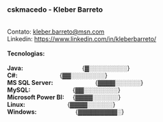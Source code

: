 ### cskmacedo - Kleber Barreto

<br>Contato: kleber.barreto@msn.com
<br>Linkedin: https://www.linkedin.com/in/kleberbarreto/
<br>
<br><b>Tecnologias:</b>
<br>
<br><b>Java:</b>                &nbsp; &nbsp; &nbsp; &nbsp; &nbsp; &nbsp; &nbsp; &nbsp; &nbsp; &nbsp; &nbsp; &nbsp; &nbsp; &nbsp; &nbsp; &nbsp; &nbsp; {▓░░░░░░░░░}
<br><b>C#:</b>                  &nbsp; &nbsp; &nbsp; &nbsp; &nbsp; &nbsp; &nbsp; &nbsp; &nbsp; &nbsp; &nbsp; &nbsp; {▓▓░░░░░░░░}
<br><b>MS SQL Server:</b>       &nbsp; &nbsp; &nbsp; &nbsp; &nbsp; &nbsp; &nbsp; &nbsp; &nbsp; &nbsp; &nbsp; &nbsp; {▓▓▓▓░░░░░░}
<br><b>MySQL:</b>               &nbsp; &nbsp; &nbsp; &nbsp; &nbsp; &nbsp; &nbsp; &nbsp; &nbsp; &nbsp; &nbsp; &nbsp; {▓▓░░░░░░░░}
<br><b>Microsoft Power BI:</b>  &nbsp; &nbsp; {▓▓▓▓░░░░░░}
<br><b>Linux:</b>               &nbsp; &nbsp; &nbsp; &nbsp; &nbsp; &nbsp; &nbsp; &nbsp; &nbsp; &nbsp; &nbsp; &nbsp; {▓▓▓▓░░░░░░}
<br><b>Windows:</b>             &nbsp; &nbsp; &nbsp; &nbsp; &nbsp; &nbsp; &nbsp; &nbsp; &nbsp; &nbsp; &nbsp; {▓▓▓▓▓▓▓▓▓░}
<br> 

<!--
**kbmbarreto/kbmbarreto** is a ✨ _special_ ✨ repository because its `README.md` (this file) appears on your GitHub profile.
👋 ⚡

Here are some ideas to get you started:

- 🔭 I’m currently working on ...
- 🌱 I’m currently learning ...
- 👯 I’m looking to collaborate on ...
- 🤔 I’m looking for help with ...
- 💬 Ask me about ...
- 📫 How to reach me: ...
- 😄 Pronouns: ...
- ⚡ Fun fact: ...
-->
